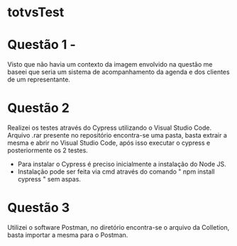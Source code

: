 # totvsTest

# Questão 1 - 

Visto que não havia um contexto da imagem envolvido na questão me baseei que seria um sistema de acompanhamento da agenda e dos clientes de um representante.


# Questão 2

Realizei os testes através do Cypress utilizando o Visual Studio Code.
Arquivo .rar presente no repositório encontra-se uma pasta, basta extrair a mesma e abrir no Visual Studio Code, após isso executar o cypress e posteriormente os 2 testes.
* Para instalar o Cypress é preciso inicialmente a instalação do Node JS.
* Instalação pode ser feita via cmd através do comando " npm install cypress " sem aspas.

# Questão 3 

Utilizei o software Postman, no diretório encontra-se o arquivo da Colletion, basta importar a mesma para o Postman. 
